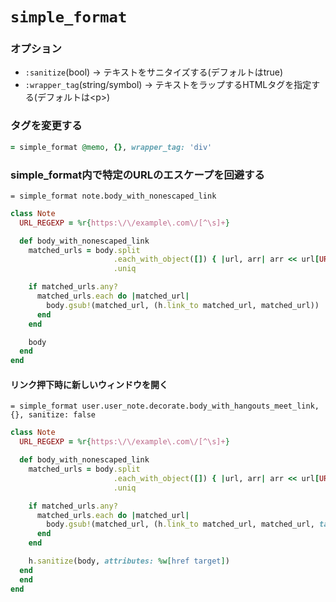 # `simple_format`
### オプション
- `:sanitize`(bool) -> テキストをサニタイズする(デフォルトはtrue)
- `:wrapper_tag`(string/symbol) -> テキストをラップするHTMLタグを指定する(デフォルトは\<p\>)

### タグを変更する
```ruby
= simple_format @memo, {}, wrapper_tag: 'div'
```

### simple_format内で特定のURLのエスケープを回避する
```haml
= simple_format note.body_with_nonescaped_link
```
```ruby
class Note
  URL_REGEXP = %r{https:\/\/example\.com\/[^\s]+}

  def body_with_nonescaped_link
    matched_urls = body.split
                       .each_with_object([]) { |url, arr| arr << url[URL_REGEXP] if url.match?(URL_REGEXP) }
                       .uniq

    if matched_urls.any?
      matched_urls.each do |matched_url|
        body.gsub!(matched_url, (h.link_to matched_url, matched_url))
      end
    end

    body
  end
end
```

#### リンク押下時に新しいウィンドウを開く
```haml
= simple_format user.user_note.decorate.body_with_hangouts_meet_link, {}, sanitize: false
```
```ruby
class Note
  URL_REGEXP = %r{https:\/\/example\.com\/[^\s]+}

  def body_with_nonescaped_link
    matched_urls = body.split
                       .each_with_object([]) { |url, arr| arr << url[URL_REGEXP] if url.match?(URL_REGEXP) }
                       .uniq

    if matched_urls.any?
      matched_urls.each do |matched_url|
        body.gsub!(matched_url, (h.link_to matched_url, matched_url, target: :_blank, rel: :noopener))
      end
    end

    h.sanitize(body, attributes: %w[href target])
  end
  end
end
```
